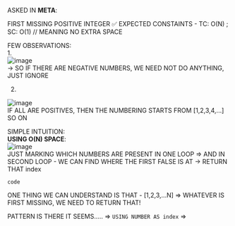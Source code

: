 ​ASKED IN **META**: 

FIRST MISSING POSITIVE INTEGER ✅
EXPECTED CONSTAINTS - TC: O(N) ; SC: O(1) // MEANING NO EXTRA SPACE 

FEW OBSERVATIONS:   
1.    
![image](https://gist.github.com/assets/73538974/aea65074-aecf-44df-83ed-998f09239676)    
-> SO IF THERE ARE NEGATIVE NUMBERS, WE NEED NOT DO ANYTHING, JUST IGNORE   
    
2.    
![image](https://gist.github.com/assets/73538974/ec9dfba0-0c9a-45c5-a3b9-9b4ed4bf05a8)    
IF ALL ARE POSITIVES, THEN THE NUMBERING STARTS FROM [1,2,3,4,...] SO ON    
    
SIMPLE INTUITION:   
**USING O(N) SPACE**:     
![image](https://gist.github.com/assets/73538974/b0bf6922-9e20-4566-b345-02f850ab9d91)    
JUST MARKING WHICH NUMBERS ARE PRESENT IN ONE LOOP => AND IN SECOND LOOP - WE CAN FIND WHERE THE FIRST FALSE IS AT -> RETURN THAT index   
    
```
code
```
      
ONE THING WE CAN UNDERSTAND IS THAT - [1,2,3,...N] => WHATEVER IS FIRST MISSING, WE NEED TO RETURN THAT!

PATTERN IS THERE IT SEEMS..... => `USING NUMBER AS index` => 
